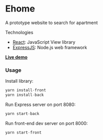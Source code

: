 # Ehome

A prototype website to search for apartment

Technologies

 * [React](https://facebook.github.io/react/): JavaScript View library
 * [ExpressJS](https://expressjs.com/): Node.js web framework

[**Live demo**](http://eroom.herokuapp.com/)


### Usage

Install library:

```javascript
yarn install-front
yarn install-back
```
Run Express server on port 8080:

```javascript
yarn start-back
```
Run front-end dev server on port 8000:

```javascript
yarn start-front
```


